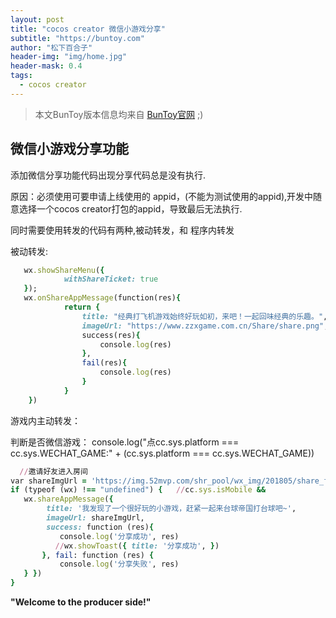 ```yaml
---
layout: post
title: "cocos creator 微信小游戏分享"
subtitle: "https://buntoy.com"
author: "松下百合子"
header-img: "img/home.jpg"
header-mask: 0.4
tags:
  - cocos creator
---
```


> 本文BunToy版本信息均来自 [BunToy官网](https://buntoy.com/buntoy.html) ;)


## 微信小游戏分享功能

添加微信分享功能代码出现分享代码总是没有执行.
 
   原因：必须使用可要申请上线使用的 appid，(不能为测试使用的appid),开发中随意选择一个cocos creator打包的appid，导致最后无法执行.
   
   同时需要使用转发的代码有两种,被动转发，和 程序内转发

   被动转发:
```ruby
   wx.showShareMenu({
            withShareTicket: true
   });
   wx.onShareAppMessage(function(res){
            return {
                title: "经典打飞机游戏始终好玩如初，来吧！一起回味经典的乐趣。",
                imageUrl: "https://www.zzxgame.com.cn/Share/share.png",
                success(res){
                    console.log(res)
                },
                fail(res){
                    console.log(res)
                } 
            }
    })
```

   游戏内主动转发：
   
   判断是否微信游戏： console.log("点cc.sys.platform === cc.sys.WECHAT_GAME:" + (cc.sys.platform === cc.sys.WECHAT_GAME))
 ```ruby
   //邀请好友进入房间 
var shareImgUrl = 'https://img.52mvp.com/shr_pool/wx_img/201805/share_friend.jpg'; 
if (typeof (wx) !== "undefined") {   //cc.sys.isMobile && 
    wx.shareAppMessage({ 
         title: '我发现了一个很好玩的小游戏，赶紧一起来台球帝国打台球吧~', 
         imageUrl: shareImgUrl, 
         success: function (res){
            console.log('分享成功', res) 
           //wx.showToast({ title: '分享成功', }) 
        }, fail: function (res) { 
            console.log('分享失败', res) 
    } }) 
} 
```  

**"Welcome to the producer side!"**

